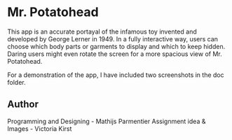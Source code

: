   # Mr. Potatohead
  This app is an accurate portayal of the infamous toy invented and developed by
  George Lerner in 1949. In a fully interactive way, users can choose which
  body parts or garments to display and which to keep hidden. Daring users might
  even rotate the screen for a more spacious view of Mr. Potatohead.

  For a demonstration of the app, I have included two screenshots in the doc
  folder.

  ## Author
  Programming and Designing - Mathijs Parmentier
  Assignment idea & Images - Victoria Kirst
